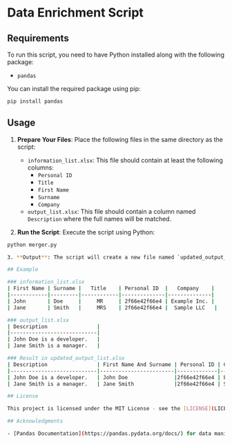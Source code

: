 # Data Enrichment Script


## Requirements

To run this script, you need to have Python installed along with the following package:

- `pandas`

You can install the required package using pip:

```bash
pip install pandas
```
## Usage

1. **Prepare Your Files**: Place the following files in the same directory as the script:
   - `information_list.xlsx`: This file should contain at least the following columns:
     - `Personal ID`
     - `Title`
     - `First Name`
     - `Surname`
     - `Company`
   - `output_list.xlsx`: This file should contain a column named `Description` where the full names will be matched.

2. **Run the Script**: Execute the script using Python:

```bash
python merger.py

3. **Output**: The script will create a new file named `updated_output_list.xlsx` in the same directory. This file will contain the original data from `output_list.xlsx` along with the matched `First Name And Surname`, `Personal ID`, and `Company` from `information_list.xlsx`.

## Example

### information_list.xlsx
| First Name | Surname |   Title    | Personal ID  |   Company    |
|------------|---------|------------|--------------|--------------|
| John       | Doe     |     MR     | 2f66e42f66e4 | Example Inc. |
| Jane       | Smith   |     MRS    | 2f66e42f66e4 |  Sample LLC   |

### output_list.xlsx
| Description                |
|----------------------------|
| John Doe is a developer.   |
| Jane Smith is a manager.   |

### Result in updated_output_list.xlsx
| Description                | First Name And Surname | Personal ID | Company      |
|----------------------------|------------------------|-------------|--------------|
| John Doe is a developer.   | John Doe               |2f66e42f66e4 | Example Inc. |
| Jane Smith is a manager.   | Jane Smith             |2f66e42f66e4 | Sample LLC   |

## License

This project is licensed under the MIT License - see the [LICENSE](LICENSE) file for details.

## Acknowledgments

- [Pandas Documentation](https://pandas.pydata.org/docs/) for data manipulation.
